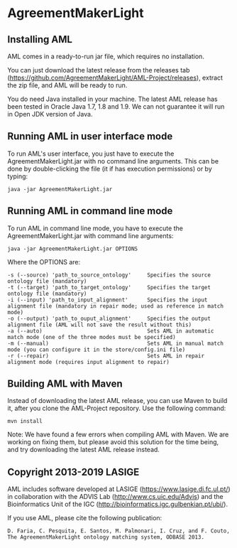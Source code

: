 # AgreementMakerLight

## Installing AML

AML comes in a ready-to-run jar file, which requires no installation.

You can just download the latest release from the releases tab (https://github.com/AgreementMakerLight/AML-Project/releases), extract the zip file, and AML will be ready to run.

You do need Java installed in your machine. The latest AML release has been tested in Oracle Java 1.7, 1.8 and 1.9. We can not guarantee it will run in Open JDK version of Java.


## Running AML in user interface mode

To run AML's user interface, you just have to execute the AgreementMakerLight.jar with no command line arguments.
This can be done by double-clicking the file (it if has execution permissions) or by typing:

    java -jar AgreementMakerLight.jar


## Running AML in command line mode

To run AML in command line mode, you have to execute the AgreementMakerLight.jar with command line arguments:
    
    java -jar AgreementMakerLight.jar OPTIONS

Where the OPTIONS are:

    -s (--source) 'path_to_source_ontology'     Specifies the source ontology file (mandatory)
    -t (--target) 'path_to_target_ontology'     Specifies the target ontology file (mandatory)
    -i (--input) 'path_to_input_alignment'      Specifies the input alignment file (mandatory in repair mode; used as reference in match mode)
    -o (--output) 'path_to_ouput_alignment'     Specifies the output alignment file (AML will not save the result without this)
    -a (--auto)                                 Sets AML in automatic match mode (one of the three modes must be specified)
    -m (--manual)                               Sets AML in manual match mode (you can configure it in the store/config.ini file)      
    -r (--repair)                               Sets AML in repair alignment mode (requires input alignment to repair)


## Building AML with Maven

Instead of downloading the latest AML release, you can use Maven to build it, after you clone the AML-Project repository.
Use the following command:

    mvn install

Note: We have found a few errors when compiling AML with Maven. We are working on fixing them, but please avoid this solution for the time being, and try downloading the latest AML release instead.

## Copyright 2013-2019 LASIGE

AML includes software developed at LASIGE (https://www.lasige.di.fc.ul.pt/) in collaboration with the ADVIS Lab (http://www.cs.uic.edu/Advis) and the Bioinformatics Unit of the IGC (http://bioinformatics.igc.gulbenkian.pt/ubi/).

If you use AML, please cite the following publication:

    D. Faria, C. Pesquita, E. Santos, M. Palmonari, I. Cruz, and F. Couto, The AgreementMakerLight ontology matching system, ODBASE 2013.
